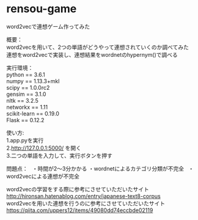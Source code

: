 # rensou-game
word2vecで連想ゲーム作ってみた  


概要：  
word2vecを用いて、2つの単語がどうやって連想されていくのか調べてみた  
連想をword2vecで実装し、連想結果をwordnetのhypernym()で調べる  

実行環境：  
python == 3.6.1  
numpy == 1.13.3+mkl  
scipy == 1.0.0rc2  
gensim == 3.1.0  
nltk == 3.2.5  
networkx == 1.11  
scikit-learn == 0.19.0  
Flask == 0.12.2  

使い方:  
1.app.pyを実行  
2.http://127.0.0.1:5000/ を開く  
3.二つの単語を入力して、実行ボタンを押す  

問題点：  
・時間が2～3分かかる
・wordnetによるカテゴリ分類が不完全  
・word2vecによる連想が不完全

word2vecの学習をする際に参考にさせていただいたサイト  
http://hironsan.hatenablog.com/entry/japanese-text8-corpus  
word2vecを用いた連想を行うのに参考にさせていただいたサイト  
https://qiita.com/uppers12/items/49080dd74eccbde02119  
